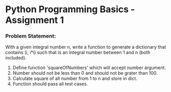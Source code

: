 # Python Programming Basics - Assignment 1

### Problem Statement: 

With a given integral number n, write a function to generate a dictionary that contains (i, i*i) such that is an integral number between 1 and n (both included).
1. Define function 'squareOfNumbers' which will accept number argument.
2. Number should not be less than 0 and should not be grater than 100.
3. Calculate square of all number from 1 to n and store in dict.
4. Function should pass all test cases.
